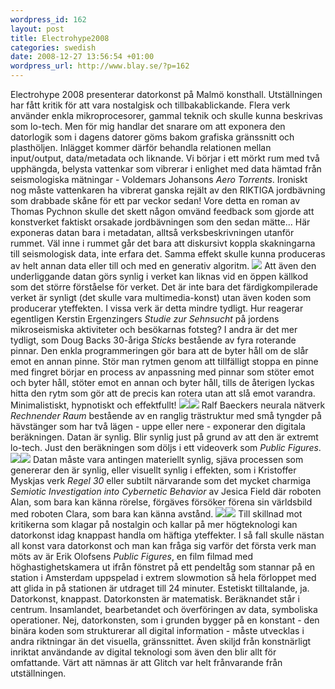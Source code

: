 ```yaml
--- 
wordpress_id: 162 
layout: post
title: Electrohype2008 
categories: swedish 
date: 2008-12-27 13:56:54 +01:00 
wordpress_url: http://www.blay.se/?p=162 
---
```


Electrohype 2008 presenterar datorkonst på Malmö konsthall. Utställningen har fått kritik för att vara nostalgisk och tillbakablickande. Flera verk använder enkla mikroprocesorer, gammal teknik och skulle kunna beskrivas som lo-tech. Men för mig handlar det snarare om att exponera den datorlogik som i dagens datorer göms bakom grafiska gränssnitt och plasthöljen. Inlägget kommer därför behandla relationen mellan input/output, data/metadata och liknande. Vi börjar i ett mörkt rum med två upphängda, belysta vattenkar som vibrerar i enlighet med data hämtad från seismologiska mätningar - Voldemars Johansons *Aero Torrents*. Ironiskt nog måste vattenkaren ha vibrerat ganska rejält av den RIKTIGA jordbävning som drabbade skåne för ett par veckor sedan! Vore detta en roman av Thomas Pychnon skulle det skett någon omvänd feedback som gjorde att konstverket faktiskt orsakade jordbävningen som den sedan mätte... Här exponeras datan bara i metadatan, alltså verksbeskrivningen utanför rummet. Väl inne i rummet går det bara att diskursivt koppla skakningarna till seismologisk data, inte erfara det. Samma effekt skulle kunna produceras av helt annan data eller till och med en generativ algoritm. ![](http://www.electrohype.org/2008/pressbilder/smal/voldemars_johansons02.jpg) Att även den underliggande datan görs synlig i verket kan liknas vid en öppen källkod som det större förståelse för verket. Det är inte bara det färdigkompilerade verket är synligt (det skulle vara multimedia-konst) utan även koden som producerar yteffekten. I vissa verk är detta mindre tydligt. Hur reagerar egentligen Kerstin Ergenzingers *Studie zur Sehnsucht* på jordens mikroseismiska aktiviteter och besökarnas fotsteg? I andra är det mer tydligt, som Doug Backs 30-åriga *Sticks* bestående av fyra roterande pinnar. Den enkla programmeringen gör bara att de byter håll om de slår emot en annan pinne. Stör man rytmen genom att tillfälligt stoppa en pinne med fingret börjar en process av anpassning med pinnar som stöter emot och byter håll, stöter emot en annan och byter håll, tills de återigen lyckas hitta den rytm som gör att de precis kan rotera utan att slå emot varandra. Minimalistiskt, hypnotiskt och effektfullt! ![](http://www.electrohype.org/2008/artists/bilder/kerstin03.jpg)![](http://www.electrohype.org/2008/pressbilder/smal/doug_back.jpg) Ralf Baeckers neurala nätverk *Rechnender Raum* bestående av en ranglig trästruktur med små tyngder på hävstänger som har två lägen - uppe eller nere - exponerar den digitala beräkningen. Datan är synlig. Blir synlig just på grund av att den är extremt lo-tech. Just den beräkningen som döljs i ett videoverk som *Public Figures*. ![](http://www.electrohype.org/2008/artists/bilder/ralf.jpg)![](http://www.electrohype.org/2008/artists/bilder/erik04.jpg) Datan måste vara antingen materiellt synlig, sjäva processen som genererar den är synlig, eller visuellt synlig i effekten, som i Kristoffer Myskjas verk *Regel 30* eller subtilt närvarande som det mycket charmiga *Semiotic Investigation into Cybernetic Behavior* av Jesica Field där roboten Alan, som bara kan känna rörelse, förgäves försöker förena sin världsbild med roboten Clara, som bara kan känna avstånd. ![](http://www.electrohype.org/2008/artists/bilder/Regel30-084.jpg)![](http://www.electrohype.org/2008/artists/bilder/JessicaField03.jpg) Till skillnad mot kritikerna som klagar på nostalgin och kallar på mer högteknologi kan datorkonst idag knappast handla om häftiga yteffekter. I så fall skulle nästan all konst vara datorkonst och man kan fråga sig varför det första verk man möts av är Erik Olofsens *Public Figures*, en film filmad med höghastighetskamera ut ifrån fönstret på ett pendeltåg som stannar på en station i Amsterdam uppspelad i extrem slowmotion så hela förloppet med att glida in på stationen är utdraget till 24 minuter. Estetiskt tilltalande, ja. Datorkonst, knappast. Datorkonsten är matematisk. Beräknandet står i centrum. Insamlandet, bearbetandet och överföringen av data, symboliska operationer. Nej, datorkonsten, som i grunden bygger på en konstant - den binära koden som strukturerar all digital information - måste utvecklas i andra riktningar än det visuella, gränssnittet. Även skiljd från konstnärligt inriktat användande av digital teknologi som även den blir allt för omfattande. Värt att nämnas är att Glitch var helt frånvarande från utställningen. 